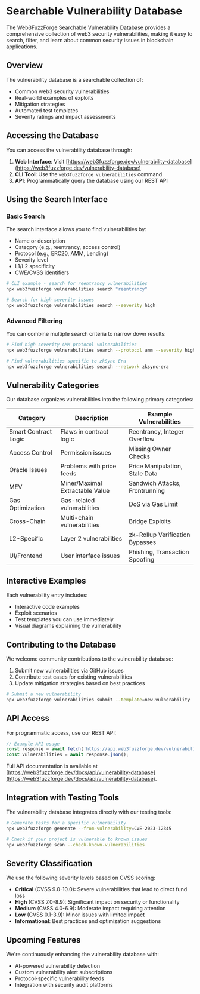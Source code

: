 # Searchable Vulnerability Database

The Web3FuzzForge Searchable Vulnerability Database provides a comprehensive collection of web3 security vulnerabilities, making it easy to search, filter, and learn about common security issues in blockchain applications.

## Overview

The vulnerability database is a searchable collection of:

- Common web3 security vulnerabilities
- Real-world examples of exploits
- Mitigation strategies
- Automated test templates
- Severity ratings and impact assessments

## Accessing the Database

You can access the vulnerability database through:

1. **Web Interface**: Visit [https://web3fuzzforge.dev/vulnerability-database](https://web3fuzzforge.dev/vulnerability-database)
2. **CLI Tool**: Use the `web3fuzzforge vulnerabilities` command
3. **API**: Programmatically query the database using our REST API

## Using the Search Interface

### Basic Search

The search interface allows you to find vulnerabilities by:

- Name or description
- Category (e.g., reentrancy, access control)
- Protocol (e.g., ERC20, AMM, Lending)
- Severity level
- L1/L2 specificity
- CWE/CVSS identifiers

```bash
# CLI example - search for reentrancy vulnerabilities
npx web3fuzzforge vulnerabilities search "reentrancy"

# Search for high severity issues
npx web3fuzzforge vulnerabilities search --severity high
```

### Advanced Filtering

You can combine multiple search criteria to narrow down results:

```bash
# Find high severity AMM protocol vulnerabilities
npx web3fuzzforge vulnerabilities search --protocol amm --severity high

# Find vulnerabilities specific to zkSync Era
npx web3fuzzforge vulnerabilities search --network zksync-era
```

## Vulnerability Categories

Our database organizes vulnerabilities into the following primary categories:

| Category             | Description                     | Example Vulnerabilities         |
| -------------------- | ------------------------------- | ------------------------------- |
| Smart Contract Logic | Flaws in contract logic         | Reentrancy, Integer Overflow    |
| Access Control       | Permission issues               | Missing Owner Checks            |
| Oracle Issues        | Problems with price feeds       | Price Manipulation, Stale Data  |
| MEV                  | Miner/Maximal Extractable Value | Sandwich Attacks, Frontrunning  |
| Gas Optimization     | Gas-related vulnerabilities     | DoS via Gas Limit               |
| Cross-Chain          | Multi-chain vulnerabilities     | Bridge Exploits                 |
| L2-Specific          | Layer 2 vulnerabilities         | zk-Rollup Verification Bypasses |
| UI/Frontend          | User interface issues           | Phishing, Transaction Spoofing  |

## Interactive Examples

Each vulnerability entry includes:

- Interactive code examples
- Exploit scenarios
- Test templates you can use immediately
- Visual diagrams explaining the vulnerability

## Contributing to the Database

We welcome community contributions to the vulnerability database:

1. Submit new vulnerabilities via GitHub issues
2. Contribute test cases for existing vulnerabilities
3. Update mitigation strategies based on best practices

```bash
# Submit a new vulnerability
npx web3fuzzforge vulnerabilities submit --template=new-vulnerability
```

## API Access

For programmatic access, use our REST API:

```javascript
// Example API usage
const response = await fetch('https://api.web3fuzzforge.dev/vulnerabilities?category=reentrancy');
const vulnerabilities = await response.json();
```

Full API documentation is available at [https://web3fuzzforge.dev/docs/api/vulnerability-database](https://web3fuzzforge.dev/docs/api/vulnerability-database).

## Integration with Testing Tools

The vulnerability database integrates directly with our testing tools:

```bash
# Generate tests for a specific vulnerability
npx web3fuzzforge generate --from-vulnerability=CVE-2023-12345

# Check if your project is vulnerable to known issues
npx web3fuzzforge scan --check-known-vulnerabilities
```

## Severity Classification

We use the following severity levels based on CVSS scoring:

- **Critical** (CVSS 9.0-10.0): Severe vulnerabilities that lead to direct fund loss
- **High** (CVSS 7.0-8.9): Significant impact on security or functionality
- **Medium** (CVSS 4.0-6.9): Moderate impact requiring attention
- **Low** (CVSS 0.1-3.9): Minor issues with limited impact
- **Informational**: Best practices and optimization suggestions

## Upcoming Features

We're continuously enhancing the vulnerability database with:

- AI-powered vulnerability detection
- Custom vulnerability alert subscriptions
- Protocol-specific vulnerability feeds
- Integration with security audit platforms
